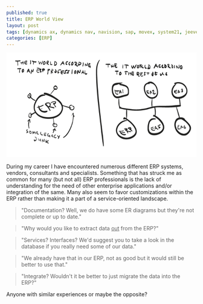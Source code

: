 ```yaml
---
published: true
title: ERP World View
layout: post
tags: [dynamics ax, dynamics nav, navision, sap, movex, system21, jeeves, jd edwards, oracle]
categories: [ERP]
---
```


![erp-world](https://raw.githubusercontent.com/wikar/wikar.github.io/master/assets/images/2016-01-07-erp-world/erp-world.png)

During my career I have encountered numerous different ERP systems, vendors, consultants and specialists. Something that has struck me as common for many (but not all) ERP professionals is the lack of understanding for the need of other enterprise applications and/or integration of the same. Many also seem to favor customizations within the ERP rather than making it a part of a service-oriented landscape.

> "Documentation? Well, we do have some ER diagrams but they're not complete or up to date."

> "Why would you like to extract data <u>out</u> from the ERP?"

> "Services? Interfaces? We'd suggest you to take a look in the database if you really need some of our data."

> "We already have that in our ERP, not as good but it would still be better to use that."

> "Integrate? Wouldn't it be better to just migrate the data into the ERP?"

Anyone with similar experiences or maybe the opposite?